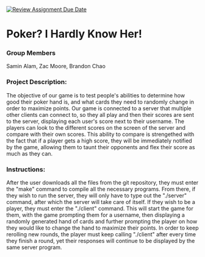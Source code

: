 [![Review Assignment Due Date](https://classroom.github.com/assets/deadline-readme-button-24ddc0f5d75046c5622901739e7c5dd533143b0c8e959d652212380cedb1ea36.svg)](https://classroom.github.com/a/SQs7pKlr)
# Poker? I Hardly Know Her!

### Group Members
Samin Alam, Zac Moore, Brandon Chao
       
### Project Description:

The objective of our game is to test people's abilities to determine how good their poker hand is, and what cards they need to randomly change in order to maximize points. Our game is connected to a server that multiple other clients can connect to, so they all play and then their scores are sent to the server, displaying each user's score next to their username. The players can look to the different scores on the screen of the server and compare with their own scores. This ability to compare is strengethed with the fact that if a player gets a high score, they will be immediately notified by the game, allowing them to taunt their opponents and flex their score as much as they can.


### Instructions:

After the user downloads all the files from the git repository, they must enter the "make" command to compile all the necessary programs. From there, if they wish to run the server, they will only have to type out the "./server" command, after which the server will take care of itself. If they wish to be a player, they must enter the "./client" command. This will start the game for them, with the game prompting them for a username, then displaying a randomly generated hand of cards and further prompting the player on how they would like to change the hand to maximize their points. In order to keep rerolling new rounds, the player must keep calling "./client" after every time they finish a round, yet their responses will continue to be displayed by the same server program.
